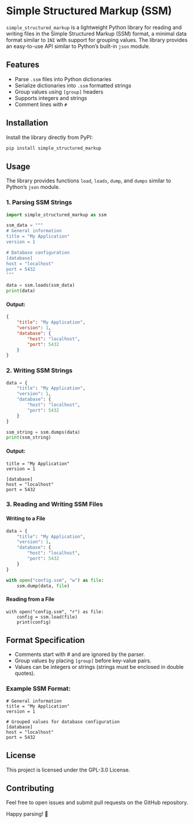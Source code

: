 # Simple Structured Markup (SSM)

`simple_structured_markup` is a lightweight Python library for reading and writing files in the Simple Structured Markup (SSM) format, a minimal data format similar to `INI` with support for grouping values. The library provides an easy-to-use API similar to Python’s built-in `json` module.

## Features

- Parse `.ssm` files into Python dictionaries
- Serialize dictionaries into `.ssm` formatted strings
- Group values using `[group]` headers
- Supports integers and strings
- Comment lines with `#`

## Installation

Install the library directly from PyPI:

```bash
pip install simple_structured_markup
```
## Usage
The library provides functions `load`, `loads`, `dump`, and `dumps` similar to Python’s `json` module.
### 1. Parsing SSM Strings
```python
import simple_structured_markup as ssm

ssm_data = """
# General information
title = "My Application"
version = 1

# Database configuration
[database]
host = "localhost"
port = 5432
"""

data = ssm.loads(ssm_data)
print(data)
```
#### Output:

```json
{
    "title": "My Application",
    "version": 1,
    "database": {
        "host": "localhost",
        "port": 5432
    }
}
```
### 2. Writing SSM Strings
```python
data = {
    "title": "My Application",
    "version": 1,
    "database": {
        "host": "localhost",
        "port": 5432
    }
}

ssm_string = ssm.dumps(data)
print(ssm_string)
```
#### Output:

```ssm
title = "My Application"
version = 1

[database]
host = "localhost"
port = 5432
```
### 3. Reading and Writing SSM Files
#### Writing to a File
```python
data = {
    "title": "My Application",
    "version": 1,
    "database": {
        "host": "localhost",
        "port": 5432
    }
}

with open("config.ssm", "w") as file:
    ssm.dump(data, file)
```
#### Reading from a File
```
with open("config.ssm", "r") as file:
    config = ssm.load(file)
    print(config)
```
## Format Specification
- Comments start with # and are ignored by the parser.
- Group values by placing `[group]` before key-value pairs.
- Values can be integers or strings (strings must be enclosed in double quotes).

### Example SSM Format:
```ssm
# General information
title = "My Application"
version = 1

# Grouped values for database configuration
[database]
host = "localhost"
port = 5432
```
## License
This project is licensed under the GPL-3.0 License.
## Contributing
Feel free to open issues and submit pull requests on the GitHub repository.

Happy parsing! 🎉

